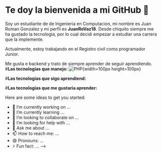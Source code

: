# **Te doy la bienvenida a mi GitHub 👋**

Soy un estudiante de  de Ingenieria en Computacion, mi nombre es Juan Roman Gonzalez y mi perfil es **JuanRoVaz18**.
Desde chiquito siempre me ha gustado la tecnologia, por lo cual decidi empezar a estudiar una carrera que la implemente.

Actualmente, estoy trabajando en el Registro civil como programador Junior.

Me gusta e backend y trato de siempre aprender de seguir aprendiendo.
#**Las tecnologias que manejo:**
![PHP](https://www.google.com/url?sa=i&url=https%3A%2F%2Fwww.pngwing.com%2Fes%2Fsearch%3Fq%3Dphp&psig=AOvVaw2p4LChJXgkmo76q0Qairud&ust=1722369573858000&source=images&cd=vfe&opi=89978449&ved=0CBEQjRxqFwoTCLCP6uaEzYcDFQAAAAAdAAAAABAE){width=100px height=100px}



#**Las tecnologias que sigo aprendiend:**




#**Las tecnologias que me gustaria aprender:**









Here are some ideas to get you started:

- 🔭 I’m currently working on ...
- 🌱 I’m currently learning ...
- 👯 I’m looking to collaborate on ...
- 🤔 I’m looking for help with ...
- 💬 Ask me about ...
- 📫 How to reach me: ...
- 😄 Pronouns: ...
- ⚡ Fun fact: ...
-->
